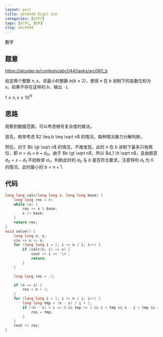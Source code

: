 ```yaml
---
layout: post
title: abc044d Digit Sum
categories: [XCPC]
tags: [XCPC, 数学]
slug: abc044d
---
```


数学

## 题意

https://atcoder.jp/contests/abc044/tasks/arc060_b

给定两个整数 $n, s$，求最小的整数 $b(b \geq 2)$，使得 $n$ 在 $b$ 进制下的各数位和为 $s$。如果不存在这样的 $b$，输出 `-1`.

$1 \leq n, s \leq {10}^{11}$

## 思路

观察到数据范围，可以考虑根号复杂度的做法。

首先，枚举考虑 $2 \leq b \leq \sqrt n$ 的情况，每种情况暴力分解判断。

然后，对于 $b \gt \sqrt n$ 的情况，不难发现，此时 $n$ 在 $b$ 进制下最多只有两位，即 $n = d_1 \times b + d_0$。由于 $b \gt \sqrt n$，所以 $d_1 \lt \sqrt n$，且由题意 $d_0 = s - d_1$.不妨枚举 $d_1$，判断此时的 $d_0$ 与 $b$ 是否符合要求。注意特判 $d_1$ 为 $0$ 的情况，此时最小的 $b = n + 1$.

## 代码

```cpp
long long calc(long long x, long long base) {
    long long res = 0;
    while (x) {
        res += x % base;
        x /= base;
    }
    return res;
}
void solve() {
    long long n, s;
    cin >> n >> s;
    for (long long i = 2; i <= n / i; i++) {
        if (calc(n, i) == s) {
            cout << i << '\n';
            return;
        }
    }

    long long res = -1;

    if (n == s) {
        res = n + 1;
    }
    for (long long i = 1; i <= n / i; i++) {
        long long tmp = (n - s) / i + 1;
        if ((n - s) % i == 0 && tmp >= 2 && i < tmp && s - i < tmp && s - i >= 0) {
            res = tmp;
        }
    }
    cout << res;
}
```
